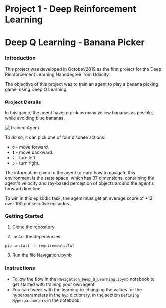 # Project 1 - Deep Reinforcement Learning
# Deep Q Learning - Banana Picker

[//]: # (Image References)

[image1]: https://user-images.githubusercontent.com/10624937/42135619-d90f2f28-7d12-11e8-8823-82b970a54d7e.gif "Trained Agent"

### Introduction

This project was developed in October/2019 as the first project for the Deep Reinforcement Learning Nanodegree from Udacity.

The objective of this project was to train an agent to play a banana picking game, using Deep Q Learning.

### Project Details

In this game, the agent have to pick as many yellow bananas as posible, while avoiding blue bananas.

![Trained Agent][image1]

To do so, it can pick one of four discrete actions:
- **`0`** - move forward.
- **`1`** - move backward.
- **`2`** - turn left.
- **`3`** - turn right.

The information given to the agent to learn how to navigate this environment is the state space, which has 37 dimensions, containing the agent's velocity and ray-based perception of objects around the agent's forward direction.

To win in this episodic task, the agent must get an average score of +13 over 100 consecutive episodes.

### Getting Started

1. Clone the repository

2. Install the depedencies
```
pip install -r requirements.txt
```

3. Run the file Navigation.ipynb

### Instructions

- Follow the flow in the `Navigation_Deep_Q_Learning.ipynb` notebook to get started with training your own agent!
- You can tweek with the learning by changing the values for the hyperparameters in the `hyp` dictionary, in the section `Defining Hyperparameters` in the notebook.
